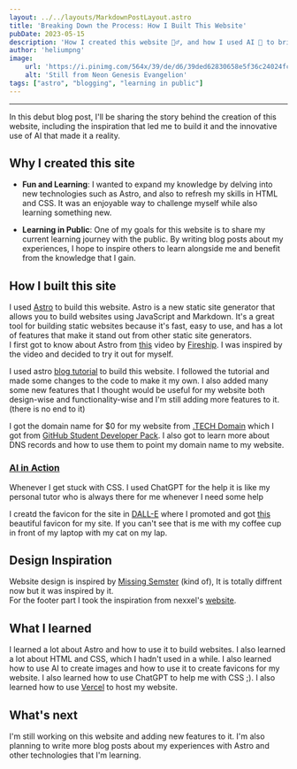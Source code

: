 ```yaml
---
layout: ../../layouts/MarkdownPostLayout.astro
title: 'Breaking Down the Process: How I Built This Website'
pubDate: 2023-05-15
description: 'How I created this website 🧙‍♂️, and how I used AI 🤖 to bring it to life.'
author: 'heliumpng'
image:
    url: 'https://i.pinimg.com/564x/39/de/d6/39ded62830658e5f36c24024fcc18eea.jpg' 
    alt: 'Still from Neon Genesis Evangelion'
tags: ["astro", "blogging", "learning in public"]
---
```

____________________________________________________________________________________________
In this debut blog post, I'll be sharing the story behind the creation of this website, including the inspiration that led me to build it and the innovative use of AI that made it a reality.

## Why I created this site

- **Fun and Learning**: I wanted to expand my knowledge by delving into new technologies such as Astro, and also to refresh my skills in HTML and CSS. It was an enjoyable way to challenge myself while also learning something new.

- **Learning in Public**: One of my goals for this website is to share my current learning journey with the public. By writing blog posts about my experiences, I hope to inspire others to learn alongside me and benefit from the knowledge that I gain.

## How I built this site
I used [Astro](https://astro.build/) to build this website. Astro is a new static site generator that allows you to build websites using JavaScript and Markdown. It's a great tool for building static websites because it's fast, easy to use, and has a lot of features that make it stand out from other static site generators.  
I first got to know about Astro from [this](https://youtu.be/gxBkghlglTg) video by [Fireship](https://www.youtube.com/@Fireship). I was inspired by the video and decided to try it out for myself.

I used astro [blog tutorial](https://docs.astro.build/en/tutorial/0-introduction/) to build this website. I followed the tutorial and made some changes to the code to make it my own. I also added many some new features that I thought would be useful for my website both design-wise and functionality-wise and I'm still adding more features to it. (there is no end to it)

I got the domain name for $0 for my website from [.TECH Domain](https://get.tech/) which I got from [GitHub Student Developer Pack](https://education.github.com/pack).
I also got to learn more about DNS records and how to use them to point my domain name to my website.

### <u>AI in Action</u>
Whenever I get stuck with CSS. I used ChatGPT for the help it is like my personal tutor who is always there for me whenever I need some help 

I creatd the favicon for the site in [DALL-E](https://labs.openai.com) where I promoted and got [this](public/favicon.ico) beautiful favicon for my site. If you can't see that is me with my coffee cup in front of my laptop with my cat on my lap.

## Design Inspiration
Website design is inspired by [Missing Semster](https://missing.csail.mit.edu/) (kind of), It is totally diffrent now but it was inspired by it.  
For the footer part I took the inspiration from nexxel's [website](https://nexxel.dev/).

## What I learned
I learned a lot about Astro and how to use it to build websites. I also learned a lot about HTML and CSS, which I hadn't used in a while. I also learned how to use AI to create images and how to use it to create favicons for my website. I also learned how to use ChatGPT to help me with CSS ;). I also learned how to use [Vercel](https://vercel.com/) to host my website.


## What's next
I'm still working on this website and adding new features to it. I'm also planning to write more blog posts about my experiences with Astro and other technologies that I'm learning.